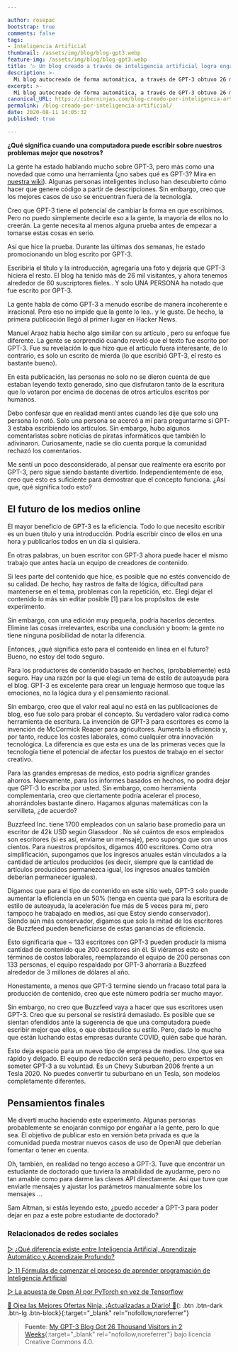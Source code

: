 ```yaml
---

author: rosepac
bootstrap: true
comments: false
tags:
- Inteligencia Artificial
thumbnail: /assets/img/blog/blog-gpt3.webp
feature-img: /assets/img/blog/blog-gpt3.webp
title: '▷ Un blog creado a través de inteligencia artificial logra engañar a miles y miles de usuarios'
description: >-
  Mi blog autocreado de forma automática, a través de GPT-3 obtuvo 26 mil visitantes en 2 semanas.
excerpt: >-
  Mi blog autocreado de forma automática, a través de GPT-3 obtuvo 26 mil visitantes en 2 semanas.
canonical_URL: https://ciberninjas.com/blog-creado-por-inteligencia-artificial/
permalink: /blog-creado-por-inteligencia-artificial/
date: 2020-08-11 14:05:32
published: true

---
```


**¿Qué significa cuando una computadora puede escribir sobre nuestros problemas mejor que nosotros?**

La gente ha estado hablando mucho sobre GPT-3, pero más como una novedad que como una herramienta (¿no sabes qué es GPT-3? Mira en [nuestra wiki](https://ciberninjas.com/wiki/gpt3/)). Algunas personas inteligentes incluso han descubierto cómo hacer que genere código a partir de descripciones. Sin embargo, creo que los mejores casos de uso se encuentran fuera de la tecnología.

Creo que GPT-3 tiene el potencial de cambiar la forma en que escribimos. Pero no puedo simplemente decirle eso a la gente, la mayoría de ellos no lo creerán. La gente necesita al menos alguna prueba antes de empezar a tomarse estas cosas en serio.

Así que hice la prueba. Durante las últimas dos semanas, he estado promocionando un blog escrito por GPT-3.

Escribiría el título y la introducción, agregaría una foto y dejaría que GPT-3 hiciera el resto. El blog ha tenido más de 26 mil visitantes, y ahora tenemos alrededor de 60 suscriptores fieles.. Y solo UNA PERSONA ha notado que fue escrito por GPT-3.

La gente habla de cómo GPT-3 a menudo escribe de manera incoherente e irracional. Pero eso no impide que la gente lo lea.. y le guste. De hecho, la primera publicación llegó al primer lugar en Hacker News.

Manuel Araoz había hecho algo similar con su artículo , pero su enfoque fue diferente. La gente se sorprendió cuando reveló que el texto fue escrito por GPT-3. Fue su revelación lo que hizo que el artículo fuera interesante, de lo contrario, es solo un escrito de mierda (lo que escribió GPT-3, el resto es bastante bueno).  

En esta publicación, las personas no solo no se dieron cuenta de que estaban leyendo texto generado, sino que disfrutaron tanto de la escritura que lo votaron por encima de docenas de otros artículos escritos por humanos. 

Debo confesar que en realidad mentí antes cuando les dije que solo una persona lo notó. Solo una persona se acercó a mí para preguntarme si GPT-3 estaba escribiendo los artículos. Sin embargo, hubo algunos comentaristas sobre noticias de piratas informáticos que también lo adivinaron. Curiosamente, nadie se dio cuenta porque la comunidad rechazó los comentarios.

Me sentí un poco desconsiderado, al pensar que realmente era escrito por GPT-3, pero sigue siendo bastante divertido. Independientemente de eso, creo que esto es suficiente para demostrar que el concepto funciona. ¿Así que, qué significa todo esto?

## **El futuro de los medios online**

El mayor beneficio de GPT-3 es la eficiencia. Todo lo que necesito escribir es un buen título y una introducción. Podría escribir cinco de ellos en una hora y publicarlos todos en un día si quisiera. 

En otras palabras, un buen escritor con GPT-3 ahora puede hacer el mismo trabajo que antes hacía un equipo de creadores de contenido. 

Si lees parte del contenido que hice, es posible que no estés convencido de su calidad. De hecho, hay rastros de falta de lógica, dificultad para mantenerse en el tema, problemas con la repetición, etc. Elegí dejar el contenido lo más sin editar posible [1] para los propósitos de este experimento.

Sin embargo, con una edición muy pequeña, podría hacerlos decentes. Elimine las cosas irrelevantes, escriba una conclusión y boom: la gente no tiene ninguna posibilidad de notar la diferencia. 

Entonces, ¿qué significa esto para el contenido en línea en el futuro? Bueno, no estoy del todo seguro. 

Para los productores de contenido basado en hechos, (probablemente) está seguro. Hay una razón por la que elegí un tema de estilo de autoayuda para el blog. GPT-3 es excelente para crear un lenguaje hermoso que toque las emociones, no la lógica dura y el pensamiento racional. 

Sin embargo, creo que el valor real aquí no está en las publicaciones de blog, eso fue solo para probar el concepto. Su verdadero valor radica como herramienta de escritura. La invención de GPT-3 para escritores es como la invención de McCormick Reaper para agricultores. Aumenta la eficiencia y, por tanto, reduce los costes laborales, como cualquier otra innovación tecnológica. La diferencia es que esta es una de las primeras veces que la tecnología tiene el potencial de afectar los puestos de trabajo en el sector creativo.  

Para las grandes empresas de medios, esto podría significar grandes ahorros. Nuevamente, para los informes basados ​​en hechos, no podrá dejar que GPT-3 lo escriba por usted. Sin embargo, como herramienta complementaria, creo que ciertamente podría acelerar el proceso, ahorrándoles bastante dinero. Hagamos algunas matemáticas con la servilleta, ¿de acuerdo?

Buzzfeed Inc. tiene 1700 empleados con un salario base promedio para un escritor de 42k USD según Glassdoor . No sé cuántos de esos empleados son escritores (si es así, envíame un mensaje), pero supongo que son unos cientos. Para nuestros propósitos, digamos 400 escritores. Como otra simplificación, supongamos que los ingresos anuales están vinculados a la cantidad de artículos producidos (es decir, siempre que la cantidad de artículos producidos permanezca igual, los ingresos anuales también deberían permanecer iguales).

Digamos que para el tipo de contenido en este sitio web, GPT-3 solo puede aumentar la eficiencia en un 50% (tenga en cuenta que para la escritura de estilo de autoayuda, la aceleración fue más de 5 veces para mí, pero tampoco he trabajado en medios, así que Estoy siendo conservador). Siendo aún más conservador, digamos que solo la mitad de los escritores de Buzzfeed pueden beneficiarse de estas ganancias de eficiencia.

Esto significaría que ~ 133 escritores con GPT-3 pueden producir la misma cantidad de contenido que 200 escritores sin él. Si viéramos esto en términos de costos laborales, reemplazando el equipo de 200 personas con 133 personas, el equipo respaldado por GPT-3 ahorraría a Buzzfeed alrededor de 3 millones de dólares al año.

Honestamente, a menos que GPT-3 termine siendo un fracaso total para la producción de contenido, creo que este número podría ser mucho mayor.

Sin embargo, no creo que Buzzfeed vaya a hacer que sus escritores usen GPT-3. Creo que su personal se resistirá demasiado. Es posible que se sientan ofendidos ante la sugerencia de que una computadora puede escribir mejor que ellos, o que obstaculice su estilo. Pero, dado lo mucho que están luchando estas empresas durante COVID, quién sabe qué harán.

Esto deja espacio para un nuevo tipo de empresa de medios. Uno que sea rápido y delgado. El equipo de redacción será pequeño, pero expertos en someter GPT-3 a su voluntad. Es un Chevy Suburban 2006 frente a un Tesla 2020. No puedes convertir tu suburbano en un Tesla, son modelos completamente diferentes.

## **Pensamientos finales**

Me divertí mucho haciendo este experimento. Algunas personas probablemente se enojarán conmigo por engañar a la gente, pero lo que sea. El objetivo de publicar esto en versión beta privada es que la comunidad pueda mostrar nuevos casos de uso de OpenAI que deberían fomentar o tener en cuenta. 

Oh, también, en realidad no tengo acceso a GPT-3. Tuve que encontrar un estudiante de doctorado que tuviera la amabilidad de ayudarme, pero no tan amable como para darme las claves API directamente. Así que tuve que enviarle mensajes y ajustar los parámetros manualmente sobre los mensajes ...

Sam Altman, si estás leyendo esto, ¿puedo acceder a GPT-3 para poder dejar en paz a este pobre estudiante de doctorado?

### **Relacionados de redes sociales**

[ ▷ ¿Qué diferencia existe entre Inteligencia Artificial, Aprendizaje Automático y Aprendizaje Profundo?](https://ciberninjas.com/diferencias-entre-ai-ml-dl/)

[ ▷ 11 Fórmulas de comenzar el proceso de aprender programación de Inteligencia Artificial](https://ciberninjas.com/11-aprendizajes-principiantes-inteligencia-artificial/)

[ ▷ La apuesta de Open AI por PyTorch en vez de Tensorflow](https://ciberninjas.com/pytorch-gana-a-tensorflow-openai/)

[🎁 Ojea las Mejores Ofertas Ninja, ¡Actualizadas a Diario! 🛒](https://www.amazon.es/shop/cibercursos){: .btn .btn-dark .btn-lg .btn-block}{:target="_blank" rel="nofollow,noreferrer"}

> **Fuente**: [My GPT-3 Blog Got 26 Thousand Visitors in 2 Weeks](https://liamp.substack.com/p/my-gpt-3-blog-got-26-thousand-visitors){:target="_blank" rel="nofollow,noreferrer"} bajo licencia Creative Commons 4.0.